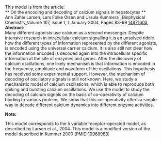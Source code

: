 

This model is from the article:  
** On the encoding and decoding of calcium signals in hepatocytes **   
Ann Zahle Larsen, Lars Folke Olsen and Ursula Kummera _Biophysical
Chemistry_Volume 107, Issue 1, 1 January 2004, Pages 83-99
[14871603](http://www.ncbi.nlm.nih.gov/pubmed/14871603),  
**Abstract:**   
Many different agonists use calcium as a second messenger. Despite intensive
research in intracellular calcium signalling it is an unsolved riddle how the
different types of information represented by the different agonists, is
encoded using the universal carrier calcium. It is also still not clear how
the information encoded is decoded again into the intracellular specific
information at the site of enzymes and genes. After the discovery of calcium
oscillations, one likely mechanism is that information is encoded in the
frequency, amplitude and waveform of the oscillations. This hypothesis has
received some experimental support. However, the mechanism of decoding of
oscillatory signals is still not known. Here, we study a mechanistic model of
calcium oscillations, which is able to reproduce both spiking and bursting
calcium oscillations. We use the model to study the decoding of calcium
signals on the basis of co-operativity of calcium binding to various proteins.
We show that this co-operativity offers a simple way to decode different
calcium dynamics into different enzyme activities.

**Note:**

This model corresponds to the 5 variable receptor-operated model, as described
by Larsen et al., 2004. This model is a modified version of the model
described in Kummer 2000
(PMID:[10968983](http://www.ncbi.nlm.nih.gov/pubmed/10968983))

